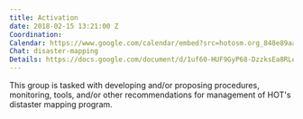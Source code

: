 ```yaml
---
title: Activation
date: 2018-02-15 13:21:00 Z
Coordination: 
Calendar: https://www.google.com/calendar/embed?src=hotosm.org_848e89aaiab04ag94d23rqn558%40group.calendar.google.com
Chat: disaster-mapping
Details: https://docs.google.com/document/d/1uf60-HUF9GyP68-DzzksEa8RLqFkUrsNSq6vhiiXa64/edit?usp=sharing
---
```


This group is tasked with developing and/or proposing procedures, monitoring, tools, and/or other recommendations for management of HOT's distaster mapping program.
